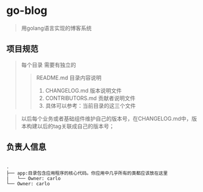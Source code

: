 # go-blog
> 用golang语言实现的博客系统
## 项目规范
> 每个目录 需要有独立的
>> README.md  目录内容说明
>> 1. CHANGELOG.md 版本说明文件
>> 2. CONTRIBUTORS.md 贡献者说明文件
>> 3. 具体可以参考：当前目录的这三个文件

> 以后每个业务或者基础组件维护自己的版本号，在CHANGELOG.md中，版本构建以后的tag关联成自己的版本号；


## 负责人信息
<pre>
<code>
.
├── app:目录包含应用程序的核心代码。你应用中几乎所有的类都应该放在这里
|	└── Owner: carlo
└── Owner: carlo
</code>
</pre>
